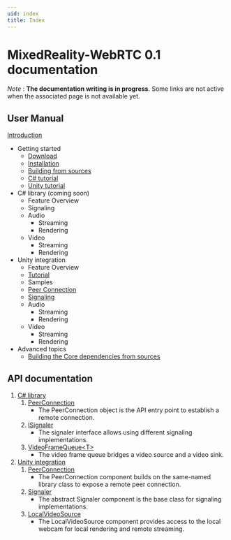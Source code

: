 ```yaml
---
uid: index
title: Index
---
```

# MixedReality-WebRTC 0.1 documentation

_Note_ : **The documentation writing is in progress**. Some links are not active when the associated page is not available yet.

## User Manual

[Introduction](manual/introduction.md)

- Getting started
  - [Download](manual/download.md)
  - [Installation](manual/installation.md)
  - [Building from sources](manual/building.md)
  - [C# tutorial](manual/helloworld-cs.md)
  - [Unity tutorial](manual/helloworld-unity.md)
- C# library (coming soon)
  - Feature Overview
  - Signaling
  - Audio
    - Streaming
    - Rendering
  - Video
    - Streaming
    - Rendering
- Unity integration
  - Feature Overview
  - [Tutorial](manual/helloworld-unity.md)
  - Samples
  - [Peer Connection](manual/peerconnection.md)
  - [Signaling](manual/signaling.md)
  - Audio
    - Streaming
    - Rendering
  - Video
    - Streaming
    - Rendering
- Advanced topics
  - [Building the Core dependencies from sources](manual/building-core.md)

## API documentation

1. [C# library](xref:Microsoft.MixedReality.WebRTC)
   1. [PeerConnection](xref:Microsoft.MixedReality.WebRTC.PeerConnection)
      - The PeerConnection object is the API entry point to establish a remote connection.
   2. [ISignaler](xref:Microsoft.MixedReality.WebRTC.ISignaler)
      - The signaler interface allows using different signaling implementations.
   4. [VideoFrameQueue\<T\>](xref:Microsoft.MixedReality.WebRTC.VideoFrameQueue`1)
      - The video frame queue bridges a video source and a video sink.
2. [Unity integration](xref:Microsoft.MixedReality.WebRTC.Unity)
   1. [PeerConnection](xref:Microsoft.MixedReality.WebRTC.Unity.PeerConnection)
      - The PeerConnection component builds on the same-named library class to expose a remote peer connection.
   2. [Signaler](xref:Microsoft.MixedReality.WebRTC.Unity.Signaler)
      - The abstract Signaler component is the base class for signaling implementations.
   3. [LocalVideoSource](xref:Microsoft.MixedReality.WebRTC.Unity.LocalVideoSource)
      - The LocalVideoSource component provides access to the local webcam for local rendering and remote streaming.
